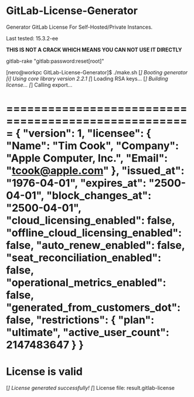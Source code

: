 # GitLab-License-Generator

Generator GitLab License For Self-Hosted/Private Instances.

Last tested: 15.3.2-ee

**THIS IS NOT A CRACK WHICH MEANS YOU CAN NOT USE IT DIRECTLY**

gitlab-rake "gitlab:password:reset[root]"

[nero@workpc GitLab-License-Generator]$ ./make.sh 
[*] Booting generator
[i] Using core library version 2.2.1
[*] Loading RSA keys...
[*] Building license...
[*] Calling export...

=====================================================
{
  "version": 1,
  "licensee": {
    "Name": "Tim Cook",
    "Company": "Apple Computer, Inc.",
    "Email": "tcook@apple.com"
  },
  "issued_at": "1976-04-01",
  "expires_at": "2500-04-01",
  "block_changes_at": "2500-04-01",
  "cloud_licensing_enabled": false,
  "offline_cloud_licensing_enabled": false,
  "auto_renew_enabled": false,
  "seat_reconciliation_enabled": false,
  "operational_metrics_enabled": false,
  "generated_from_customers_dot": false,
  "restrictions": {
    "plan": "ultimate",
    "active_user_count": 2147483647
  }
}
=====================================================
License is valid
=====================================================

[*] License generated successfully!
[*] License file: result.gitlab-license


